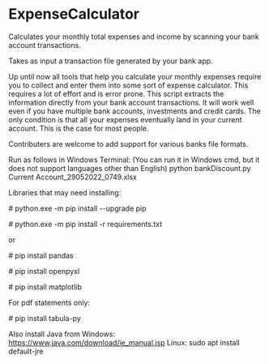 # ExpenseCalculator
Calculates your monthly total expenses and income by scanning your bank account transactions. 

Takes as input a transaction file generated by your bank app.

Up until now all tools that help you calculate your monthly expenses require you to collect
and enter them into some sort of expense calculator. This requires a lot of effort and is 
error prone. 
This script extracts the information directly from your bank account transactions.
It will work well even if you have multiple bank accounts, investments and credit cards.
The only condition is that all your expenses eventually land in your current account. This is
the case for most people.


Contributers are welcome to add support for various banks file formats. 

Run as follows in Windows Terminal:
(You can run it in Windows cmd, but it does not support languages other than English)
python bankDiscount.py Current Account_29052022_0749.xlsx


Libraries that may need installing:

\# python.exe -m pip install --upgrade pip

\# python.exe -m pip install -r requirements.txt

or

\# pip install pandas

\# pip install openpyxl

\# pip install matplotlib

For pdf statements only:

\# pip install tabula-py

Also install Java from 
Windows: https://www.java.com/download/ie_manual.jsp
Linux: sudo apt install default-jre


